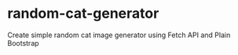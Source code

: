 # random-cat-generator
Create simple random cat image generator using Fetch API and Plain Bootstrap
